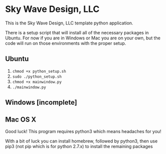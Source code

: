 # Sky Wave Design, LLC
This is the Sky Wave Design, LLC template python application.

There is a setup script that will install all of the necessary packages in 
Ubuntu.  For now if you are in Windows or Mac you are on your own, but the code
will run on those environments with the proper setup.

## Ubuntu

1. `chmod +x python_setup.sh`
2. `sudo ./python_setup.sh`
3. `chmod +x mainwindow.py`
4. `./mainwindow.py`

## Windows [incomplete]

## Mac OS X

Good luck!  This program requires python3 which means headaches for you!

With a bit of luck you can install homebrew, followed by python3, then use pip3
(not pip which is for python 2.7.x) to install the remaining packages
